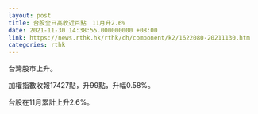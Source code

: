 ```yaml
---
layout: post
title: 台股全日高收近百點　11月升2.6%
date: 2021-11-30 14:38:55.000000000 +08:00
link: https://news.rthk.hk/rthk/ch/component/k2/1622080-20211130.htm
categories: rthk
---
```


台灣股市上升。

加權指數收報17427點，升99點，升幅0.58%。

台股在11月累計上升2.6%。
